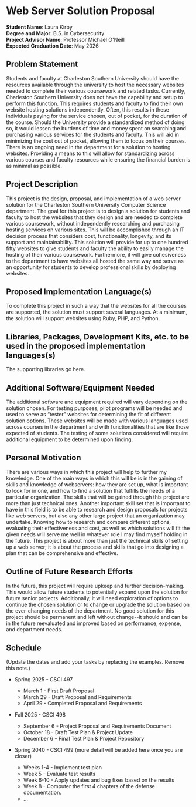Web Server Solution Proposal
===================================================

**Student Name**: Laura Kirby   
**Degree and Major**: B.S. in Cybersecurity  
**Project Advisor Name**: Professor Michael O'Neill  
**Expected Graduation Date**: May 2026


Problem Statement
-----------------

Students and faculty at Charleston Southern University should have the resources available through the university to host the necessary websites needed to complete their various coursework and related tasks. Currently, Charleston Southern University does not have the capability and setup to perform this function. This requires students and faculty to find their own website hosting solutions independently. Often, this results in these individuals paying for the service chosen, out of pocket, for the duration of the course. Should the University provide a standardized method of doing so, it would lessen the burdens of time and money spent on searching and purchasing various services for the students and faculty. This will aid in minimizing the cost out of pocket, allowing them to focus on their courses. There is an ongoing need in the department for a solution to hosting websites. Providing a means to this will allow for standardizing across various courses and faculty resources while ensuring the financial burden is as minimal as possible.


Project Description
-------------------

This project is the design, proposal, and implementation of a web server solution for the Charleston Southern University Computer Science department. The goal for this project is to design a solution for students and faculty to host the websites that they design and are needed to complete various coursework, without independently researching and purchasing hosting services on various sites. This will be accomplished through an IT decision process that considers cost, functionality, longevity, and its support and maintainability. This solution will provide for up to one hundred fifty websites to give students and faculty the ability to easily manage the hosting of their various coursework. Furthermore, it will give cohesiveness to the department to have websites all hosted the same way and serve as an opportunity for students to develop professional skills by deploying websites. 


Proposed Implementation Language(s) 
-----------------------------------

To complete this project in such a way that the websites for all the courses are supported, the solution must support several languages. At a minimum, the solution will support websites using Ruby, PHP, and Python.  


Libraries, Packages, Development Kits, etc. to be used in the proposed implementation languages(s)
--------------------------------------------------------------------------------------------------

The supporting libraries go here.


Additional Software/Equipment Needed
------------------------------------

The additional software and equipment required will vary depending on the solution chosen. For testing purposes, pilot programs will be needed and used to serve as “tester” websites for determining the fit of different solution options. These websites will be made with various languages used across courses in the department and with functionalities that are like those expected of students. The testing of some solutions considered will require additional equipment to be determined upon finding. 

Personal Motivation
-------------------

There are various ways in which this project will help to further my knowledge. One of the main ways in which this will be is in the gaining of skills and knowledge of webservers: how they are set up, what is important to look for in one, and how to find a solution that fulfills the needs of a particular organization. The skills that will be gained through this project are more than just technical ones. Another important skill set that is important to have in this field is to be able to research and design proposals for projects like web servers, but also any other large project that an organization may undertake. Knowing how to research and compare different options, evaluating their effectiveness and cost, as well as which solutions will fit the given needs will serve me well in whatever role I may find myself holding in the future. This project is about more than just the technical skills of setting up a web server; it is about the process and skills that go into designing a plan that can be comprehensive and effective.  

Outline of Future Research Efforts
----------------------------------

In the future, this project will require upkeep and further decision-making. This would allow future students to potentially expand upon the solution for future senior projects. Additionally, it will need exploration of options to continue the chosen solution or to change or upgrade the solution based on the ever-changing needs of the department. No good solution for this project should be permanent and left without change--it should and can be in the future reevaluated and improved based on performance, expense, and department needs. 

Schedule
--------

(Update the dates and add your tasks by replacing the examples. Remove this note.)

*   Spring 2025 - CSCI 497
    -   March 1 - First Draft Proposal
    -   March 29 - Draft Proposal and Requirements
    -   April 29 - Completed Proposal and Requirements

*   Fall 2025 - CSCI 498
    -   September 6 - Project Proposal and Requirements Document
    -   October 18 - Draft Test Plan & Project Update
    -   December 6 - Final Test Plan & Project Repository

*   Spring 2040 - CSCI 499 (more detail will be added here once you are closer)
    -   Weeks 1-4 - Implement test plan
    -   Week 5 - Evaluate test results
    -   Week 6-10 - Apply updates and bug fixes based on the results
    -   Week 8 - Computer the first 4 chapters of the defense documentation.
    -   ...
